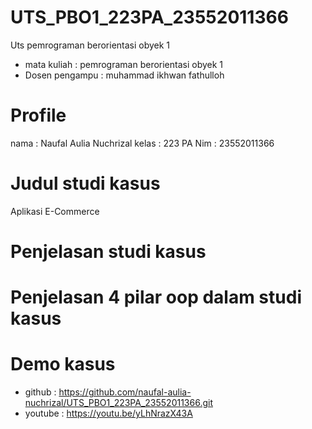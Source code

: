 # UTS_PBO1_223PA_23552011366
Uts pemrograman berorientasi obyek 1

- mata kuliah    : pemrograman berorientasi obyek 1
- Dosen pengampu : muhammad ikhwan fathulloh

# Profile
nama  : Naufal Aulia Nuchrizal
kelas : 223 PA
Nim   : 23552011366

# Judul studi kasus
Aplikasi E-Commerce

# Penjelasan studi kasus

# Penjelasan 4 pilar oop dalam studi kasus

# Demo kasus
- github  : https://github.com/naufal-aulia-nuchrizal/UTS_PBO1_223PA_23552011366.git
- youtube : https://youtu.be/yLhNrazX43A

